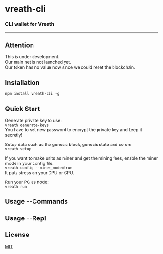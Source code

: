 # vreath-cli

### CLI wallet for Vreath
---

## Attention
This is under development.  
Our main net is not launched yet.  
Our token has no value now since we could reset the blockchain.

## Installation
`npm install vreath-cli -g`

## Quick Start
Generate private key to use:  
`vreath generate-keys`  
You have to set new password to encrypt the private key and keep it secretly!  

Setup data such as the genesis block, genesis state and so on:  
`vreath setup`  

If you want to make units as miner and get the mining fees, enable the miner mode in your config file:  
`vreath config --miner_mode=true`  
It puts stress on your CPU or GPU.  

Run your PC as node:  
`vreath run`  

## Usage --Commands
## Usage --Repl
## License
[MIT](https://github.com/Vreath-core/vreath-cli/blob/master/LICENSE)